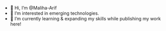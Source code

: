 - 👋 Hi, I’m @Maliha-Arif
- 👀 I’m interested in emerging technologies.
- 🌱 I’m currently learning & expanding my skills while publishing my work here!

<!---
Maliha-Arif/Maliha-Arif is a ✨ special ✨ repository because its `README.md` (this file) appears on your GitHub profile.
You can click the Preview link to take a look at your changes.
--->
